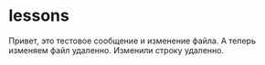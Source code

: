 # lessons
Привет, это тестовое сообщение и изменение файла.
А теперь изменяем файл удаленно. Изменили строку удаленно.
